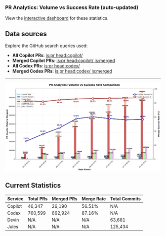 ### PR Analytics: Volume vs Success Rate (auto‑updated)

View the [interactive dashboard](https://aavetis.github.io/ai-pr-watcher/) for these statistics.

## Data sources

Explore the GitHub search queries used:

- **All Copilot PRs**: [is:pr head:copilot/](https://github.com/search?q=is:pr+head:copilot/&type=pullrequests)
- **Merged Copilot PRs**: [is:pr head:copilot/ is:merged](https://github.com/search?q=is:pr+head:copilot/+is:merged&type=pullrequests)
- **All Codex PRs**: [is:pr head:codex/](https://github.com/search?q=is:pr+head:codex/&type=pullrequests)
- **Merged Codex PRs**: [is:pr head:codex/ is:merged](https://github.com/search?q=is:pr+head:codex/+is:merged&type=pullrequests)

---

![chart](chart.png)

## Current Statistics

| Service | Total PRs | Merged PRs | Merge Rate | Total Commits |
| ------- | --------- | ---------- | ---------- | ------------- |
| Copilot | 46,347 | 26,190 | 56.51% | N/A           |
| Codex   | 760,599 | 662,924 | 87.16% | N/A           |
| Devin   | N/A       | N/A        | N/A        | 63,681 |
| Jules   | N/A       | N/A        | N/A        | 125,434 |